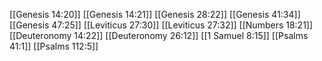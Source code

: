 [[Genesis 14:20]]
[[Genesis 14:21]]
[[Genesis 28:22]]
[[Genesis 41:34]]
[[Genesis 47:25]]
[[Leviticus 27:30]]
[[Leviticus 27:32]]
[[Numbers 18:21]]
[[Deuteronomy 14:22]]
[[Deuteronomy 26:12]]
[[1 Samuel 8:15]]
[[Psalms 41:1]]
[[Psalms 112:5]]
